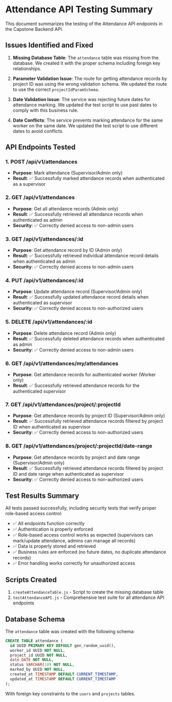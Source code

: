 # Attendance API Testing Summary

This document summarizes the testing of the Attendance API endpoints in the Capstone Backend API.

## Issues Identified and Fixed

1. **Missing Database Table**: The `attendance` table was missing from the database. We created it with the proper schema including foreign key relationships.

2. **Parameter Validation Issue**: The route for getting attendance records by project ID was using the wrong validation schema. We updated the route to use the correct `projectIdParamSchema`.

3. **Date Validation Issue**: The service was rejecting future dates for attendance marking. We updated the test script to use past dates to comply with this business rule.

4. **Date Conflicts**: The service prevents marking attendance for the same worker on the same date. We updated the test script to use different dates to avoid conflicts.

## API Endpoints Tested

### 1. POST /api/v1/attendances
- **Purpose**: Mark attendance (Supervisor/Admin only)
- **Result**: ✅ Successfully marked attendance records when authenticated as a supervisor

### 2. GET /api/v1/attendances
- **Purpose**: Get all attendance records (Admin only)
- **Result**: ✅ Successfully retrieved all attendance records when authenticated as admin
- **Security**: ✅ Correctly denied access to non-admin users

### 3. GET /api/v1/attendances/:id
- **Purpose**: Get attendance record by ID (Admin only)
- **Result**: ✅ Successfully retrieved individual attendance record details when authenticated as admin
- **Security**: ✅ Correctly denied access to non-admin users

### 4. PUT /api/v1/attendances/:id
- **Purpose**: Update attendance record (Supervisor/Admin only)
- **Result**: ✅ Successfully updated attendance record details when authenticated as supervisor
- **Security**: ✅ Correctly denied access to non-authorized users

### 5. DELETE /api/v1/attendances/:id
- **Purpose**: Delete attendance record (Admin only)
- **Result**: ✅ Successfully deleted attendance records when authenticated as admin
- **Security**: ✅ Correctly denied access to non-admin users

### 6. GET /api/v1/attendances/my/attendances
- **Purpose**: Get attendance records for authenticated worker (Worker only)
- **Result**: ✅ Successfully retrieved attendance records for the authenticated supervisor

### 7. GET /api/v1/attendances/project/:projectId
- **Purpose**: Get attendance records by project ID (Supervisor/Admin only)
- **Result**: ✅ Successfully retrieved attendance records filtered by project ID when authenticated as supervisor
- **Security**: ✅ Correctly denied access to non-authorized users

### 8. GET /api/v1/attendances/project/:projectId/date-range
- **Purpose**: Get attendance records by project and date range (Supervisor/Admin only)
- **Result**: ✅ Successfully retrieved attendance records filtered by project ID and date range when authenticated as supervisor
- **Security**: ✅ Correctly denied access to non-authorized users

## Test Results Summary

All tests passed successfully, including security tests that verify proper role-based access control:

- ✅ All endpoints function correctly
- ✅ Authentication is properly enforced
- ✅ Role-based access control works as expected (supervisors can mark/update attendance, admins can manage all records)
- ✅ Data is properly stored and retrieved
- ✅ Business rules are enforced (no future dates, no duplicate attendance records)
- ✅ Error handling works correctly for unauthorized access

## Scripts Created

1. `createAttendanceTable.js` - Script to create the missing database table
2. `testAttendanceAPI.js` - Comprehensive test suite for all attendance API endpoints

## Database Schema

The `attendance` table was created with the following schema:

```sql
CREATE TABLE attendance (
  id UUID PRIMARY KEY DEFAULT gen_random_uuid(),
  worker_id UUID NOT NULL,
  project_id UUID NOT NULL,
  date DATE NOT NULL,
  status VARCHAR(10) NOT NULL,
  marked_by UUID NOT NULL,
  created_at TIMESTAMP DEFAULT CURRENT_TIMESTAMP,
  updated_at TIMESTAMP DEFAULT CURRENT_TIMESTAMP
);
```

With foreign key constraints to the `users` and `projects` tables.